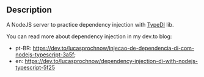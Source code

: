 ## Description

A NodeJS server to practice dependency injection with [TypeDI](https://github.com/typestack/typedi) lib.

You can read more about dependency injection in my dev.to blog: 
- pt-BR: https://dev.to/lucasprochnow/injecao-de-dependencia-di-com-nodejs-typescript-3a5f;
- en: https://dev.to/lucasprochnow/dependency-injection-di-with-nodejs-typescript-5f25
